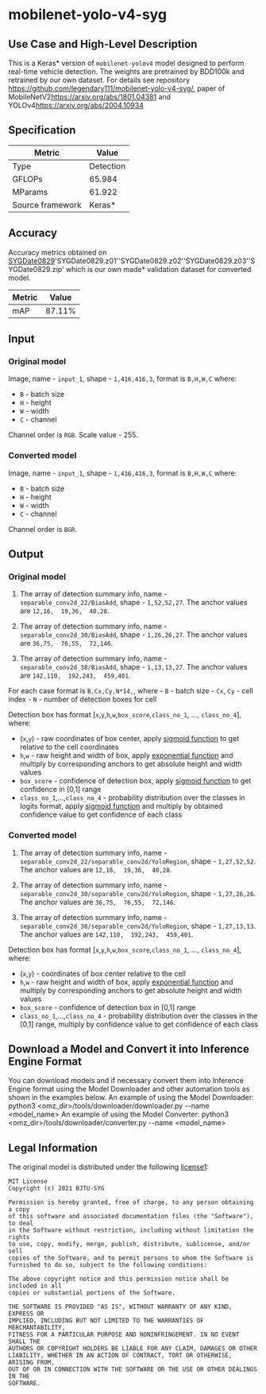 # mobilenet-yolo-v4-syg

## Use Case and High-Level Description

  This is a Keras\* version of `mobilenet-yolov4` model designed to perform real-time vehicle detection.
  The weights are pretrained by BDD100k and retrained by our own dataset.
  For details see repository <https://github.com/legendary111/mobilenet-yolo-v4-syg/>,
  paper of MobileNetV2<https://arxiv.org/abs/1801.04381> and YOLOv4<https://arxiv.org/abs/2004.10934>

## Specification

| Metric            | Value         |
|-------------------|---------------|
| Type              | Detection     |
| GFLOPs            | 65.984        |
| MParams           | 61.922        |
| Source framework  | Keras\*       |

## Accuracy

Accuracy metrics obtained on [SYGDate0829](https://github.com/ermubuzhiming/OMZ-files-download/releases/tag/v1-ly)'SYGDate0829.z01''SYGDate0829.z02''SYGDate0829.z03''SYGDate0829.zip'
which is our own made\* validation dataset for converted model.

| Metric |  Value |
| ------ | -------|
| mAP    | 87.11% |

## Input

### Original model

Image, name - `input_1`, shape - `1,416,416,3`, format is `B,H,W,C` where:

- `B` - batch size
- `H` - height
- `W` - width
- `C` - channel

Channel order is `RGB`.
Scale value - 255.

### Converted model

Image, name - `input_1`, shape - `1,416,416,3`, format is `B,H,W,C` where:

- `B` - batch size
- `H` - height
- `W` - width
- `C` - channel

Channel order is `BGR`.

## Output

### Original model

1. The array of detection summary info, name - `separable_conv2d_22/BiasAdd`,  shape - `1,52,52,27`. The anchor values are `12,16,  19,36,  40,28`.

2. The array of detection summary info, name - `separable_conv2d_30/BiasAdd`,  shape - `1,26,26,27`. The anchor values are `36,75,  76,55,  72,146`.

3. The array of detection summary info, name - `separable_conv2d_38/BiasAdd`,  shape - `1,13,13,27`. The anchor values are `142,110,  192,243,  459,401`.

For each case format is `B,Cx,Cy,N*14,`, where
    - `B` - batch size
    - `Cx`, `Cy` - cell index
    - `N` - number of detection boxes for cell

Detection box has format [`x`,`y`,`h`,`w`,`box_score`,`class_no_1`, ..., `class_no_4`], where:
- (`x`,`y`) - raw coordinates of box center, apply [sigmoid function](https://en.wikipedia.org/wiki/Sigmoid_function) to get relative to the cell coordinates
- `h`,`w` - raw height and width of box, apply [exponential function](https://en.wikipedia.org/wiki/Exponential_function) and multiply by corresponding anchors to get absolute height and width values
- `box_score` - confidence of detection box, apply [sigmoid function](https://en.wikipedia.org/wiki/Sigmoid_function) to get confidence in [0,1] range
- `class_no_1`,...,`class_no_4` - probability distribution over the classes in logits format, apply [sigmoid function](https://en.wikipedia.org/wiki/Sigmoid_function) and multiply by obtained confidence value to get confidence of each class

### Converted model

1. The array of detection summary info, name - `separable_conv2d_22/separable_conv2d/YoloRegion`,  shape - `1,27,52,52`. The anchor values are `12,16,  19,36,  40,28`.

2. The array of detection summary info, name - `separable_conv2d_30/separable_conv2d/YoloRegion`,  shape - `1,27,26,26`. The anchor values are `36,75,  76,55,  72,146`.

3. The array of detection summary info, name - `separable_conv2d_38/separable_conv2d/YoloRegion`,  shape - `1,27,13,13`. The anchor values are `142,110,  192,243,  459,401`.

Detection box has format [`x`,`y`,`h`,`w`,`box_score`,`class_no_1`, ..., `class_no_4`], where:
- (`x`,`y`) - coordinates of box center relative to the cell
- `h`,`w` - raw height and width of box, apply [exponential function](https://en.wikipedia.org/wiki/Exponential_function) and multiply by corresponding anchors to get absolute height and width values
- `box_score` - confidence of detection box in [0,1] range
- `class_no_1`,...,`class_no_4` - probability distribution over the classes in the [0,1] range, multiply by confidence value to get confidence of each class

## Download a Model and Convert it into Inference Engine Format
You can download models and if necessary convert them into Inference Engine format using the Model Downloader and other automation tools as shown in the examples below.
An example of using the Model Downloader:
python3 <omz_dir>/tools/downloader/downloader.py --name <model_name>
An example of using the Model Converter:
python3 <omz_dir>/tools/downloader/converter.py --name <model_name>

## Legal Information

The original model is distributed under the following
[license1](https://raw.githubusercontent.com/david8862/keras-YOLOv3-model-set/master/LICENSE):

```
MIT License
Copyright (c) 2021 BJTU-SYG

Permission is hereby granted, free of charge, to any person obtaining a copy
of this software and associated documentation files (the "Software"), to deal
in the Software without restriction, including without limitation the rights
to use, copy, modify, merge, publish, distribute, sublicense, and/or sell
copies of the Software, and to permit persons to whom the Software is
furnished to do so, subject to the following conditions:

The above copyright notice and this permission notice shall be included in all
copies or substantial portions of the Software.

THE SOFTWARE IS PROVIDED "AS IS", WITHOUT WARRANTY OF ANY KIND, EXPRESS OR
IMPLIED, INCLUDING BUT NOT LIMITED TO THE WARRANTIES OF MERCHANTABILITY,
FITNESS FOR A PARTICULAR PURPOSE AND NONINFRINGEMENT. IN NO EVENT SHALL THE
AUTHORS OR COPYRIGHT HOLDERS BE LIABLE FOR ANY CLAIM, DAMAGES OR OTHER
LIABILITY, WHETHER IN AN ACTION OF CONTRACT, TORT OR OTHERWISE, ARISING FROM,
OUT OF OR IN CONNECTION WITH THE SOFTWARE OR THE USE OR OTHER DEALINGS IN THE
SOFTWARE.
```
